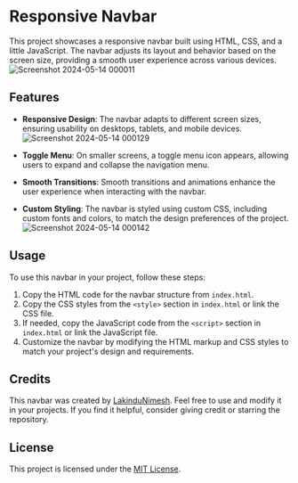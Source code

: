 # Responsive Navbar

This project showcases a responsive navbar built using HTML, CSS, and a little JavaScript. The navbar adjusts its layout and behavior based on the screen size, providing a smooth user experience across various devices.
![Screenshot 2024-05-14 000011](https://github.com/LakinduNimesh/Responsive-Navbar/assets/149768006/c773505e-e0e4-42c8-9a5d-542bf8a0437c)

## Features

- **Responsive Design**: The navbar adapts to different screen sizes, ensuring usability on desktops, tablets, and mobile devices.
  ![Screenshot 2024-05-14 000129](https://github.com/LakinduNimesh/Responsive-Navbar/assets/149768006/f9dc73f4-4365-40a1-bede-ae351f3c8e73)

- **Toggle Menu**: On smaller screens, a toggle menu icon appears, allowing users to expand and collapse the navigation menu.
- **Smooth Transitions**: Smooth transitions and animations enhance the user experience when interacting with the navbar.
- **Custom Styling**: The navbar is styled using custom CSS, including custom fonts and colors, to match the design preferences of the project.
![Screenshot 2024-05-14 000142](https://github.com/LakinduNimesh/Responsive-Navbar/assets/149768006/d4ce6dd5-1838-4bab-981f-9a0511185e27)

## Usage

To use this navbar in your project, follow these steps:

1. Copy the HTML code for the navbar structure from `index.html`.
2. Copy the CSS styles from the `<style>` section in `index.html` or link the CSS file.
3. If needed, copy the JavaScript code from the `<script>` section in `index.html` or link the JavaScript file.
4. Customize the navbar by modifying the HTML markup and CSS styles to match your project's design and requirements.

## Credits

This navbar was created by [LakinduNimesh]([https://github.com/LakiNim](https://github.com/LakinduNimesh)). Feel free to use and modify it in your projects. If you find it helpful, consider giving credit or starring the repository.

## License

This project is licensed under the [MIT License](LICENSE).
